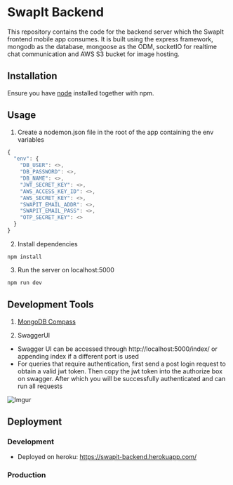 # SwapIt Backend

This repository contains the code for the backend server which the SwapIt frontend mobile app consumes. It is built using the express framework, mongodb as the database, mongoose as the ODM, socketIO for realtime chat communication and AWS S3 bucket for image hosting.

## Installation

Ensure you have [node](https://nodejs.org/en/download/) installed together with npm.

## Usage

1. Create a nodemon.json file in the root of the app containing the env variables

```javascript
{
  "env": {
    "DB_USER": <>,
    "DB_PASSWORD": <>,
    "DB_NAME": <>,
    "JWT_SECRET_KEY": <>,
    "AWS_ACCESS_KEY_ID": <>,
    "AWS_SECRET_KEY": <>,
    "SWAPIT_EMAIL_ADDR": <>,
    "SWAPIT_EMAIL_PASS": <>,
    "OTP_SECRET_KEY": <>
  }
}

```

2. Install dependencies

```
npm install
```

3. Run the server on localhost:5000

```bash
npm run dev
```

## Development Tools

1. [MongoDB Compass](https://www.mongodb.com/try/download/compass)
  
2. SwaggerUI
  
- Swagger UI can be accessed through http://localhost:5000/index/ or appending index if a different port is used
- For queries that require authentication, first send a post login request to obtain a valid jwt token. Then copy the jwt token into the authorize box on swagger. After which you will be successfully authenticated and can run all requests
  
![Imgur](https://i.imgur.com/SMEzUJr.png)

## Deployment

### Development 

- Deployed on heroku: https://swapit-backend.herokuapp.com/

### Production
